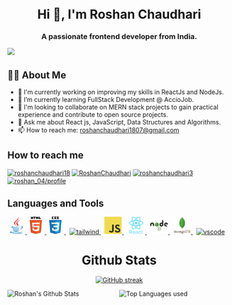 <h1 align="center">Hi 👋, I'm Roshan Chaudhari</h1>
<h3 align="center">A passionate frontend developer from India.</h3>

![](https://komarev.com/ghpvc/?username=roshanchaudhari7&label=Profile%20views&color=0e75b6&style=flat)

## 👨‍💻 About Me
- 🔭 I'm currently working on improving my skills in ReactJs and NodeJs.
- 🌱 I’m currently learning FullStack Development @ AccioJob.
- 👯 I'm looking to collaborate on MERN stack projects to gain practical experience and contribute to open source projects.
- 💬 Ask me about React js, JavaScript, Data Structures and Algorithms.
- 📫 How to reach me: [roshanchaudhari1807@gmail.com](mailto:roshanchaudhari1807@gmail.com)

## How to reach me
<p align="left">
<a href="https://linkedin.com/in/roshanchaudhari18" target="blank"><img align="center" src="https://raw.githubusercontent.com/rahuldkjain/github-profile-readme-generator/master/src/images/icons/Social/linked-in-alt.svg" alt="roshanchaudhari18" height="30" width="40" /></a>
<a href="https://www.leetcode.com/RoshanChaudhari" target="blank"><img align="center" src="https://raw.githubusercontent.com/rahuldkjain/github-profile-readme-generator/master/src/images/icons/Social/leet-code.svg" alt="RoshanChaudhari" height="30" width="40" /></a>
<a href="https://www.hackerrank.com/roshanchaudhari3" target="blank"><img align="center" src="https://raw.githubusercontent.com/rahuldkjain/github-profile-readme-generator/master/src/images/icons/Social/hackerrank.svg" alt="roshanchaudhari3" height="30" width="40" /></a>
<a href="https://auth.geeksforgeeks.org/user/roshan_04/profile" target="blank"><img align="center" src="https://raw.githubusercontent.com/rahuldkjain/github-profile-readme-generator/master/src/images/icons/Social/geeks-for-geeks.svg" alt="roshan_04/profile" height="30" width="40" /></a>
</p>

## Languages and Tools
<p align="left"> 
 <a href="https://www.java.com" target="_blank" rel="noreferrer"> <img src="https://raw.githubusercontent.com/devicons/devicon/master/icons/java/java-original.svg" alt="java" width="40" height="40"/> </a> 
<a href="https://www.w3.org/html/" target="_blank" rel="noreferrer"> <img src="https://raw.githubusercontent.com/devicons/devicon/master/icons/html5/html5-original-wordmark.svg" alt="html5" width="40" height="40"/> </a> 
<a href="https://www.w3schools.com/css/" target="_blank" rel="noreferrer"> <img src="https://raw.githubusercontent.com/devicons/devicon/master/icons/css3/css3-original-wordmark.svg" alt="css3" width="40" height="40"/> </a> &nbsp;
 <a href="https://tailwindcss.com/" target="_blank" rel="noreferrer"> <img src="https://www.vectorlogo.zone/logos/tailwindcss/tailwindcss-icon.svg" alt="tailwind" width="40" height="40"/> </a> &nbsp;
<a href="https://developer.mozilla.org/en-US/docs/Web/JavaScript" target="_blank" rel="noreferrer"> <img src="https://raw.githubusercontent.com/devicons/devicon/master/icons/javascript/javascript-original.svg" alt="javascript" width="40" height="40"/> </a> &nbsp;
<a href="https://reactjs.org/" target="_blank" rel="noreferrer"> <img src="https://raw.githubusercontent.com/devicons/devicon/master/icons/react/react-original-wordmark.svg" alt="react" width="40" height="40"/> </a> &nbsp;
<a href="https://nodejs.org" target="_blank" rel="noreferrer"> <img src="https://raw.githubusercontent.com/devicons/devicon/master/icons/nodejs/nodejs-original-wordmark.svg" alt="nodejs" width="40" height="40"/> </a> &nbsp;
<a href="https://www.mongodb.com/" target="_blank" rel="noreferrer"> <img src="https://raw.githubusercontent.com/devicons/devicon/master/icons/mongodb/mongodb-original-wordmark.svg" alt="mongodb" width="40" height="40"/> </a> &nbsp;
<a href="https://code.visualstudio.com" target="_blank" rel="noreferrer"> <img src="https://cdn.iconscout.com/icon/free/png-256/visual-studio-code-3251603-2724650.png?f=avif&w=128" alt="vscode" width="40" height="40"/> </a> 
</p>

<h1 align="center">Github Stats</h1>

<div align="center">
  
[![GitHub streak](https://github-readme-streak-stats.herokuapp.com/?user=roshanchaudhari7&theme=highcontrast)](https://github.com/roshanchaudhari7/github-readme-streak-stats)

 </div>
 
<img align="left" alt="Roshan's Github Stats" src="https://github-readme-stats.vercel.app/api?username=roshanchaudhari7&&show_icons=true&theme=dark" width="50%" />
<img alt="Top Languages used" src="https://github-readme-stats.vercel.app/api/top-langs/?username=roshanchaudhari7&layout=compact&theme=dark" width="46%" />
<br>
